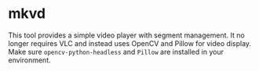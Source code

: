 # mkvd

This tool provides a simple video player with segment management. It no longer
requires VLC and instead uses OpenCV and Pillow for video display. Make sure
`opencv-python-headless` and `Pillow` are installed in your environment.
